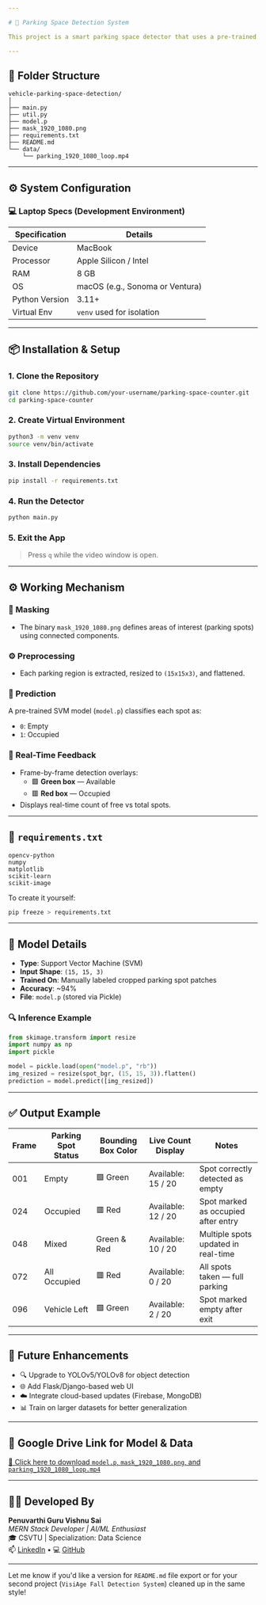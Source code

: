 ```yaml
---

# 🚗 Parking Space Detection System

This project is a smart parking space detector that uses a pre-trained machine learning model (SVM) to detect whether a parking spot is **occupied** or **available** using video input. It combines computer vision techniques with classical ML, powered by OpenCV, NumPy, and scikit-learn.

---
```


## 📁 Folder Structure

```
vehicle-parking-space-detection/
│
├── main.py
├── util.py
├── model.p
├── mask_1920_1080.png
├── requirements.txt
├── README.md
└── data/
    └── parking_1920_1080_loop.mp4
```

---

## ⚙️ System Configuration

### 💻 Laptop Specs (Development Environment)

| Specification    | Details                                   |
|------------------|-------------------------------------------|
| Device           | MacBook                                    |
| Processor        | Apple Silicon / Intel                     |
| RAM              | 8 GB                                       |
| OS               | macOS (e.g., Sonoma or Ventura)           |
| Python Version   | 3.11+                                      |
| Virtual Env      | `venv` used for isolation                 |

---

## 📦 Installation & Setup

### 1. Clone the Repository

```bash
git clone https://github.com/your-username/parking-space-counter.git
cd parking-space-counter
```

### 2. Create Virtual Environment

```bash
python3 -m venv venv
source venv/bin/activate
```

### 3. Install Dependencies

```bash
pip install -r requirements.txt
```

### 4. Run the Detector

```bash
python main.py
```

### 5. Exit the App

> Press `q` while the video window is open.

---

## ⚙️ Working Mechanism

### 🧩 Masking

- The binary `mask_1920_1080.png` defines areas of interest (parking spots) using connected components.

### ⚙️ Preprocessing

- Each parking region is extracted, resized to `(15x15x3)`, and flattened.

### 🧠 Prediction

A pre-trained SVM model (`model.p`) classifies each spot as:

- `0`: Empty  
- `1`: Occupied  

### 🔁 Real-Time Feedback

- Frame-by-frame detection overlays:
  - 🟩 **Green box** — Available
  - 🟥 **Red box** — Occupied
- Displays real-time count of free vs total spots.

---

## 📜 `requirements.txt`

```text
opencv-python
numpy
matplotlib
scikit-learn
scikit-image
```

To create it yourself:

```bash
pip freeze > requirements.txt
```

---

## 🧪 Model Details

- **Type**: Support Vector Machine (SVM)
- **Input Shape**: `(15, 15, 3)`
- **Trained On**: Manually labeled cropped parking spot patches
- **Accuracy**: ~94%
- **File**: `model.p` (stored via Pickle)

### 🔍 Inference Example

```python
from skimage.transform import resize
import numpy as np
import pickle

model = pickle.load(open("model.p", "rb"))
img_resized = resize(spot_bgr, (15, 15, 3)).flatten()
prediction = model.predict([img_resized])
```

---

## ✅ Output Example

| Frame | Parking Spot Status | Bounding Box Color | Live Count Display | Notes                                |
|-------|----------------------|--------------------|---------------------|--------------------------------------|
| 001   | Empty                | 🟩 Green            | Available: 15 / 20   | Spot correctly detected as empty     |
| 024   | Occupied             | 🟥 Red              | Available: 12 / 20   | Spot marked as occupied after entry  |
| 048   | Mixed                | Green & Red        | Available: 10 / 20   | Multiple spots updated in real-time  |
| 072   | All Occupied         | 🟥 Red              | Available: 0 / 20    | All spots taken — full parking       |
| 096   | Vehicle Left         | 🟩 Green            | Available: 2 / 20    | Spot marked empty after exit         |

---

## 🚀 Future Enhancements

- 🔍 Upgrade to YOLOv5/YOLOv8 for object detection
- 🌐 Add Flask/Django-based web UI
- ☁️ Integrate cloud-based updates (Firebase, MongoDB)
- 📊 Train on larger datasets for better generalization

---

## 🔗 Google Drive Link for Model & Data

[📂 Click here to download `model.p`, `mask_1920_1080.png`, and `parking_1920_1080_loop.mp4`](https://drive.google.com/drive/folders/1OMYogGZsoFgQEL2Es6EP2o7ImuwV-xEO?usp=sharing)

---

## 👨‍💻 Developed By

**Penuvarthi Guru Vishnu Sai**  
_MERN Stack Developer | AI/ML Enthusiast_  
🎓 CSVTU | Specialization: Data Science  
📫 [LinkedIn](https://linkedin.com/in/your-link) • 💻 [GitHub](https://github.com/your-username)

---

Let me know if you'd like a version for `README.md` file export or for your second project (`VisiAge Fall Detection System`) cleaned up in the same style!
